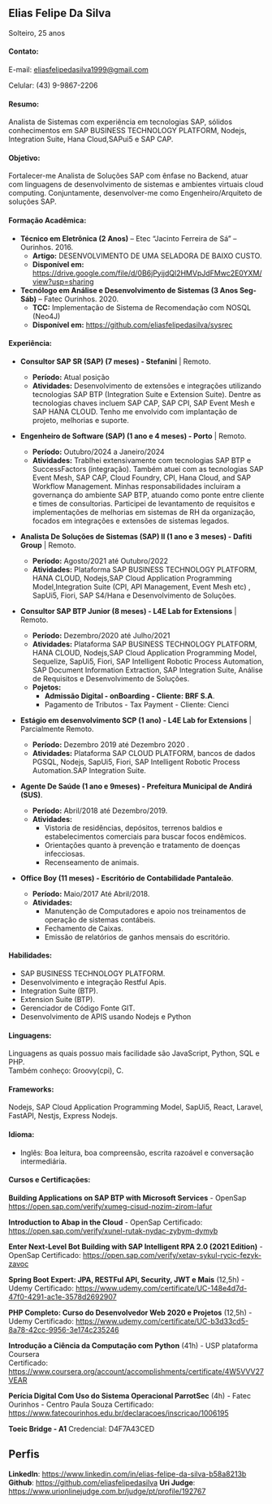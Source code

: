 ## Elias Felipe Da Silva
Solteiro, 25 anos  
#### Contato:
 

E-mail: eliasfelipedasilva1999@gmail.com 

Celular: (43) 9-9867-2206


#### Resumo:
Analista de Sistemas com experiência em tecnologias SAP, sólidos conhecimentos em SAP BUSINESS TECHNOLOGY PLATFORM, Nodejs, Integration Suite, Hana Cloud,SAPui5 e SAP CAP.

#### Objetivo:
Fortalecer-me Analista de Soluções SAP com ênfase no Backend, atuar com linguagens de desenvolvimento de sistemas e ambientes virtuais cloud computing.
Conjuntamente, desenvolver-me como Engenheiro/Arquiteto de soluções SAP.

#### Formação Acadêmica:
- **Técnico em Eletrônica (2 Anos)** – Etec “Jacinto Ferreira de Sá” – Ourinhos. 2016.
	- **Artigo:** DESENVOLVIMENTO DE UMA SELADORA DE BAIXO CUSTO.
	- **Disponível em:** https://drive.google.com/file/d/0B6jPyijdQl2HMVpJdFMwc2E0YXM/view?usp=sharing
- **Tecnólogo em Análise e Desenvolvimento de Sistemas (3 Anos Seg-Sáb)** – Fatec Ourinhos. 2020.
	- **TCC:** Implementação de Sistema de Recomendação com NOSQL (Neo4J) 
	- **Disponível em:** https://github.com/eliasfelipedasilva/sysrec

#### Experiência:
- **Consultor SAP SR (SAP) (7 meses)  - Stefanini** |  Remoto.
	* **Período:** Atual posição
	* **Atividades:** Desenvolvimento de extensões e integrações utilizando tecnologias SAP BTP (Integration Suite e Extension Suite). Dentre as tecnologias chaves incluem SAP CAP, SAP CPI, SAP Event Mesh e SAP HANA CLOUD. Tenho me envolvido com implantação de projeto, melhorias e suporte.

- **Engenheiro de Software (SAP) (1 ano e 4 meses)  - Porto** |  Remoto.
	* **Período:** Outubro/2024 a Janeiro/2024
	* **Atividades:** Trablhei extensivamente com tecnologias SAP BTP e SuccessFactors (integração). Também atuei com as tecnologias SAP Event Mesh, SAP CAP, Cloud Foundry, CPI, Hana Cloud, and SAP Workflow Management. Minhas responsabilidades incluiram a governança do ambiente SAP BTP, atuando como ponte entre cliente e times de consultorias. Participei de levantamento de requisitos e implementações de melhorias em sistemas de RH da organização, focados em integrações e extensões de sistemas legados.

- **Analista De Soluções de Sistemas (SAP) II (1 ano e 3 meses)  - Dafiti Group** |  Remoto.
	* **Período:** Agosto/2021 até Outubro/2022
	* **Atividades:** Plataforma SAP BUSINESS TECHNOLOGY PLATFORM, HANA CLOUD, Nodejs,SAP Cloud Application Programming Model,Integration Suite (CPI, API Management, Event Mesh etc) , SapUi5, Fiori, SAP S4/Hana e Desenvolvimento de Soluções.

- **Consultor SAP BTP Junior (8 meses)  - L4E Lab for Extensions** |  Remoto.
	* **Período:** Dezembro/2020 até Julho/2021
	* **Atividades:** Plataforma SAP BUSINESS TECHNOLOGY PLATFORM, HANA CLOUD, Nodejs,SAP Cloud Application Programming Model, Sequelize, SapUi5, Fiori, SAP Intelligent Robotic Process Automation, SAP Document Information Extraction, SAP Integration Suite, Análise de Requisitos e Desenvolvimento de Soluções.
	* **Pojetos:**
		* **Admissão Digital - onBoarding - Cliente: BRF S.A**.
		* Pagamento de Tributos - Tax Payment - Cliente: Cienci

- **Estágio em desenvolvimento SCP (1 ano)  - L4E Lab for Extensions** | Parcialmente Remoto.
	* **Período:** Dezembro 2019 até Dezembro 2020 .
	* **Atividades:** Plataforma SAP CLOUD PLATFORM, bancos de dados PGSQL, Nodejs, SapUi5, Fiori, SAP Intelligent Robotic Process Automation.SAP Integration Suite.
	
- **Agente De Saúde (1 ano e 9meses)  - Prefeitura Municipal de Andirá (SUS)**.
	* **Período:** Abril/2018 até Dezembro/2019.
	* **Atividades:** 
		* Vistoria de residências, depósitos, terrenos baldios e estabelecimentos comerciais para buscar focos endêmicos.
		* Orientações quanto à prevenção e tratamento de doenças infecciosas.
		* Recenseamento de animais.

- **Office Boy (11 meses) - Escritório de Contabilidade Pantaleão**. 
	* **Período:** Maio/2017 Até Abril/2018. 
	* **Atividades:** 
		* Manutenção de Computadores e apoio nos treinamentos de operação de sistemas contábeis.
		* Fechamento de Caixas.
		* Emissão de relatórios de ganhos mensais do escritório.
		
#### Habilidades: 
- SAP BUSINESS TECHNOLOGY PLATFORM.
- Desenvolvimento e integração Restful Apis.
- Integration Suite (BTP).
- Extension Suite (BTP).
- Gerenciador de Código Fonte GIT.
- Desenvolvimento de APIS usando Nodejs e Python


#### Linguagens: 
Linguagens as quais possuo mais facilidade são JavaScript, Python, SQL e PHP.   
Também conheço: Groovy(cpi), C.

#### Frameworks: 
Nodejs, SAP Cloud Application Programming Model, SapUi5, React, Laravel, FastAPI, Nestjs, Express Nodejs.

#### Idioma:
- Inglês: Boa leitura, boa compreensão, escrita razoável e conversação intermediária.
		
#### Cursos e Certificações:
**Building Applications on SAP BTP with Microsoft Services** - OpenSap
https://open.sap.com/verify/xumeg-cisud-nozim-zirom-lafur

**Introduction to Abap in the Cloud** - OpenSap
Certificado: https://open.sap.com/verify/xunel-rutak-nydac-zybym-dymyb

**Enter Next-Level Bot Building with SAP Intelligent RPA 2.0 (2021 Edition)** - OpenSap
Certificado: https://open.sap.com/verify/xetav-sykul-rycic-fezyk-zavoc

**Spring Boot Expert: JPA, RESTFul API, Security, JWT e Mais** (12,5h) - Udemy
Certificado: https://www.udemy.com/certificate/UC-148e4d7d-47f0-4291-ac1e-3578d2692907

**PHP Completo: Curso do Desenvolvedor Web 2020 e Projetos** (12,5h) - Udemy
Certificado: https://www.udemy.com/certificate/UC-b3d33cd5-8a78-42cc-9956-3e174c235246 

**Introdução a Ciência da Computação com Python** (41h) - USP plataforma Coursera   
Certificado: https://www.coursera.org/account/accomplishments/certificate/4W5VVV27VEAR

**Perícia Digital Com Uso do Sistema Operacional ParrotSec** (4h) - Fatec Ourinhos - Centro Paula Souza
Certificado: https://www.fatecourinhos.edu.br/declaracoes/inscricao/1006195

**Toeic Bridge - A1**
Credencial: D4F7A43CED   

## Perfis 
**LinkedIn**: https://www.linkedin.com/in/elias-felipe-da-silva-b58a8213b  
**Github**: https://github.com/eliasfelipedasilva 
**Uri Judge**: https://www.urionlinejudge.com.br/judge/pt/profile/192767

